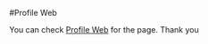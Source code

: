 #Profile Web

You can check [Profile Web](http://internship.kadangkoding.com/yusril/) for the page. 
Thank you
